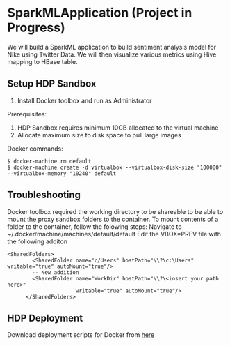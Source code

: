 # SparkMLApplication (Project in Progress)
We will build a SparkML application to build sentiment analysis model for Nike using Twitter Data.
We will then visualize various metrics using Hive mapping to HBase table.

## Setup HDP Sandbox

1. Install Docker toolbox and run as Administrator

Prerequisites:
1. HDP Sandbox requires minimum 10GB allocated to the virtual machine
2. Allocate maximum size to disk space to pull large images

Docker commands:
```
$ docker-machine rm default
$ docker-machine create -d virtualbox --virtualbox-disk-size "100000" --virtualbox-memory "10240" default
```

## Troubleshooting
Docker toolbox required the working directory to be shareable to be able to mount the proxy sandbox folders to the container.
To mount contents of a folder to the container, follow the folowing steps:
Navigate to ~/.docker/machine/machines/default/default
Edit the VBOX=PREV file with the following additon
```
<SharedFolders>
        <SharedFolder name="c/Users" hostPath="\\?\c:\Users" writable="true" autoMount="true"/>
        -- New addition
        <SharedFolder name="WorkDir" hostPath="\\?\<insert your path here>"
                      writable="true" autoMount="true"/>
      </SharedFolders>
```
## HDP Deployment

Download deployment scripts for Docker from [here](https://hortonworks.com/downloads/#sandbox)

